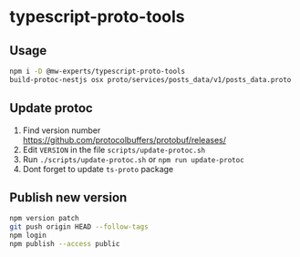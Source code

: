 # typescript-proto-tools

## Usage

```bash
npm i -D @mw-experts/typescript-proto-tools
build-protoc-nestjs osx proto/services/posts_data/v1/posts_data.proto ./dist/api
```

## Update protoc

1. Find version number https://github.com/protocolbuffers/protobuf/releases/
2. Edit `VERSION` in the file `scripts/update-protoc.sh`
3. Run `./scripts/update-protoc.sh` or `npm run update-protoc`
4. Dont forget to update `ts-proto` package

## Publish new version

```bash
npm version patch
git push origin HEAD --follow-tags
npm login
npm publish --access public
```

